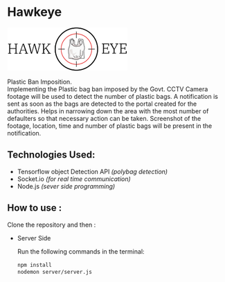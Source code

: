 # Hawkeye


<img src="./static/imgs/hawkeye.png" height="100">

Plastic Ban Imposition.<br>
Implementing the Plastic bag ban imposed by the Govt. CCTV Camera footage will be used to detect the number of plastic bags. A notification is sent as soon as the bags are detected to the portal created for the authorities. Helps in narrowing down the area with the most number of defaulters so that necessary action can be taken. Screenshot of the footage, location, time and number of plastic bags will be present in the notification.


## Technologies Used: 

- Tensorflow object Detection API *(polybag detection)*
- Socket.io *(for real time communication)*
- Node.js *(sever side programming)*


## How to use :

Clone the repository and then : 
    
* Server Side

  Run the following commands in the terminal: 
  ```
  npm install  
  nodemon server/server.js
  ```
